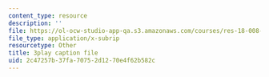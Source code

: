 ```yaml
---
content_type: resource
description: ''
file: https://ol-ocw-studio-app-qa.s3.amazonaws.com/courses/res-18-008-calculus-revisited-complex-variables-differential-equations-and-linear-algebra-fall-2011/2c47257b37fa70752d1270e4f62b582c_IkpQJSDK940.srt
file_type: application/x-subrip
resourcetype: Other
title: 3play caption file
uid: 2c47257b-37fa-7075-2d12-70e4f62b582c
---
```

